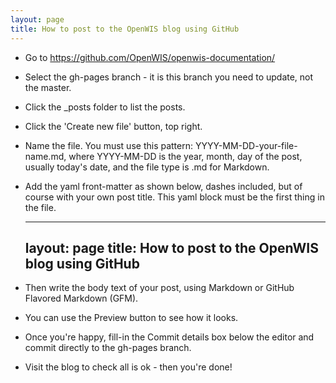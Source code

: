 ```yaml
---
layout: page
title: How to post to the OpenWIS blog using GitHub
---
```


- Go to https://github.com/OpenWIS/openwis-documentation/
- Select the gh-pages branch - it is this branch you need to update, not the master.
- Click the _posts folder to list the posts.
- Click the 'Create new file' button, top right.
- Name the file. You must use this pattern: YYYY-MM-DD-your-file-name.md, where YYYY-MM-DD is the year, month, day of the post, usually today's date, and the file type is .md for Markdown.
- Add the yaml front-matter as shown below, dashes included, but of course with your own post title. This yaml block must be the first thing in the file.

    ---
    layout: page
    title: How to post to the OpenWIS blog using GitHub
    ---

- Then write the body text of your post, using Markdown or GitHub Flavored Markdown (GFM).
- You can use the Preview button to see how it looks.
- Once you're happy, fill-in the Commit details box below the editor and commit directly to the gh-pages branch.
- Visit the blog to check all is ok - then you're done!
